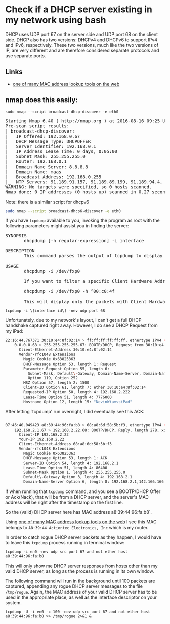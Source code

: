 # Check if a DHCP server existing in my network using bash

DHCP uses UDP port 67 on the server side and UDP port 68 on the client side. DHCP also has two versions: DHCPv4 and DHCPv6 to support IPv4 and IPv6, respectively. These two versions, much like the two versions of IP, are very different and are therefore considered separate protocols and use separate ports.

## Links

*   [one of many MAC address lookup tools on the web](http://www.wireshark.org/tools/oui-lookup.html)

## nmap does this easily:

```sudo nmap --script broadcast-dhcp-discover -e eth0```

<pre>
Starting Nmap 6.40 ( http://nmap.org ) at 2016-08-16 09:25 UTC
Pre-scan script results:
| broadcast-dhcp-discover: 
|   IP Offered: 192.168.0.67
|   DHCP Message Type: DHCPOFFER
|   Server Identifier: 192.168.0.1
|   IP Address Lease Time: 0 days, 0:05:00
|   Subnet Mask: 255.255.255.0
|   Router: 192.168.0.1
|   Domain Name Server: 8.8.8.8
|   Domain Name: maas
|   Broadcast Address: 192.168.0.255
|_  NTP Servers: 91.189.91.157, 91.189.89.199, 91.189.94.4, 91.189.89.198
WARNING: No targets were specified, so 0 hosts scanned.
Nmap done: 0 IP addresses (0 hosts up) scanned in 0.27 seconds
</pre>

Note: there is a similar script for dhcpv6

```bash
sudo nmap --script broadcast-dhcp6-discover -e eth0
```

If you have `tcpdump` available to you, invoking the program as root with the following parameters might assist you in finding the server:

<pre>
SYNOPSIS
       dhcpdump [-h regular-expression] -i interface

DESCRIPTION
       This command parses the output of tcpdump to display the dhcp-packets for easier checking and debugging.

USAGE
       dhcpdump -i /dev/fxp0

       If you want to filter a specific Client Hardware Address (CHADDR), then you can specifiy it as a regular expressions:

       dhcpdump -i /dev/fxp0 -h ^00:c0:4f

       This will display only the packets with Client Hardware Addresses which start with 00:c0:4f.
</pre>

```tcpdump -i \[interface id\] -nev udp port 68```

Unfortunately, due to my network's layout, I can't get a full DHCP handshake captured right away. However, I do see a DHCP Request from my iPad:

```bash
22:16:44.767371 30:10:e4:8f:02:14 > ff:ff:ff:ff:ff:ff, ethertype IPv4 (0x0800), length 342: (tos 0x0, ttl 255, id 15652, offset 0, flags \[none\], proto UDP (17), length 328)
    0.0.0.0.68 > 255.255.255.255.67: BOOTP/DHCP, Request from 30:10:e4:8f:02:14, length 300, xid 0x42448eb6, Flags \[none\]
      Client-Ethernet-Address 30:10:e4:8f:02:14
      Vendor-rfc1048 Extensions
        Magic Cookie 0x63825363
        DHCP-Message Option 53, length 1: Request
        Parameter-Request Option 55, length 6: 
          Subnet-Mask, Default\-Gateway, Domain-Name-Server, Domain-Name
          Option 119, Option 252
        MSZ Option 57, length 2: 1500
        Client-ID Option 61, length 7: ether 30:10:e4:8f:02:14
        Requested-IP Option 50, length 4: 192.168.2.222
        Lease-Time Option 51, length 4: 7776000
        Hostname Option 12, length 15: "NevinWiamssiPad"

```
After letting \`tcpdump' run overnight, I did eventually see this ACK:

```bash

07:46:40.049423 a8:39:44:96:fa:b8 > 68:a8:6d:58:5b:f3, ethertype IPv4 (0x0800), length 320: (tos 0x0, ttl 64, id 0, offset 0, flags \[none\], proto UDP (17), length 306)
    192.168.2.1.67 > 192.168.2.22.68: BOOTP/DHCP, Reply, length 278, xid 0x5e7944f, Flags \[none\]
      Client-IP 192.168.2.22
      Your-IP 192.168.2.22
      Client-Ethernet-Address 68:a8:6d:58:5b:f3
      Vendor-rfc1048 Extensions
        Magic Cookie 0x63825363
        DHCP-Message Option 53, length 1: ACK
        Server-ID Option 54, length 4: 192.168.2.1
        Lease-Time Option 51, length 4: 86400
        Subnet-Mask Option 1, length 4: 255.255.255.0
        Default\-Gateway Option 3, length 4: 192.168.2.1
        Domain-Name-Server Option 6, length 8: 192.168.2.1,142.166.166.166
```
If when running that `tcpdump` command, and you see a BOOTP/DHCP Offer or Ack(Nack), that will be from a DHCP server, and the server's MAC address will be right after the timestamp on the first line.

So the (valid) DHCP server here has MAC address a8:39:44:96:fa:b8\`.

Using [one of many MAC address lookup tools on the web](http://www.wireshark.org/tools/oui-lookup.html) I see this MAC belongs to `A8:39:44 Actiontec Electronics, Inc` which is my router.

In order to catch rogue DHCP server packets as they happen, I would have to leave this `tcpdump` process running in terminal window:

```tcpdump -i en0 -nev udp src port 67 and not ether host a8:39:44:96:fa:b8```

This will only show me DHCP server responses from hosts other than my valid DHCP server, as long as the process is running in its own window.

The following command will run in the background until 100 packets are captured, appending any rogue DHCP server messages to the file `/tmp/rogue`. Again, the MAC address of your valid DHCP server has to be used in the appropriate place, as well as the interface descriptor on your system.

```tcpdump -U -i en0 -c 100 -nev udp src port 67 and not ether host a8:39:44:96:fa:b8 >> /tmp/rogue 2>&1 &```
